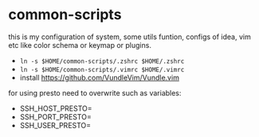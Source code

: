 # common-scripts
this is my configuration of system, some utils funtion, configs of idea, vim etc like color schema or keymap or plugins. 
* ``ln -s $HOME/common-scripts/.zshrc $HOME/.zshrc``
* ``ln -s $HOME/common-scripts/.vimrc $HOME/.vimrc``
* install https://github.com/VundleVim/Vundle.vim


for using presto need to overwrite such as variables:
* SSH_HOST_PRESTO=
* SSH_PORT_PRESTO=
* SSH_USER_PRESTO=


